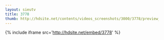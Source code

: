 ```yaml
---
layout: sieutv
title: 3778
thumb: http://hdsite.net/contents/videos_screenshots/3000/3778/preview_360p.mp4.jpg
---
```

{% include iframe src='http://hdsite.net/embed/3778' %}
 
